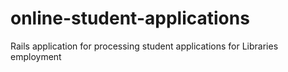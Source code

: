 # online-student-applications
Rails application for processing student applications for Libraries employment
